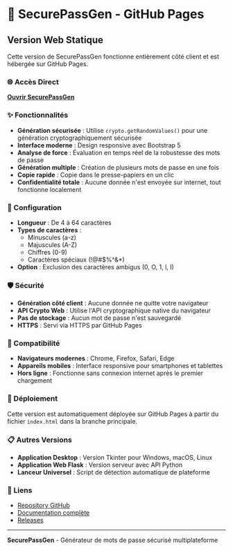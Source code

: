 # 🔐 SecurePassGen - GitHub Pages

## Version Web Statique

Cette version de SecurePassGen fonctionne entièrement côté client et est hébergée sur GitHub Pages.

### 🌐 Accès Direct

**[Ouvrir SecurePassGen](https://jimmyramsamynaick.github.io/SecurePassGen/)**

### ✨ Fonctionnalités

- **Génération sécurisée** : Utilise `crypto.getRandomValues()` pour une génération cryptographiquement sécurisée
- **Interface moderne** : Design responsive avec Bootstrap 5
- **Analyse de force** : Évaluation en temps réel de la robustesse des mots de passe
- **Génération multiple** : Création de plusieurs mots de passe en une fois
- **Copie rapide** : Copie dans le presse-papiers en un clic
- **Confidentialité totale** : Aucune donnée n'est envoyée sur internet, tout fonctionne localement

### 🔧 Configuration

- **Longueur** : De 4 à 64 caractères
- **Types de caractères** :
  - Minuscules (a-z)
  - Majuscules (A-Z)
  - Chiffres (0-9)
  - Caractères spéciaux (!@#$%^&*)
- **Option** : Exclusion des caractères ambigus (0, O, 1, l, I)

### 🛡️ Sécurité

- **Génération côté client** : Aucune donnée ne quitte votre navigateur
- **API Crypto Web** : Utilise l'API cryptographique native du navigateur
- **Pas de stockage** : Aucun mot de passe n'est sauvegardé
- **HTTPS** : Servi via HTTPS par GitHub Pages

### 📱 Compatibilité

- **Navigateurs modernes** : Chrome, Firefox, Safari, Edge
- **Appareils mobiles** : Interface responsive pour smartphones et tablettes
- **Hors ligne** : Fonctionne sans connexion internet après le premier chargement

### 🚀 Déploiement

Cette version est automatiquement déployée sur GitHub Pages à partir du fichier `index.html` dans la branche principale.

### 📋 Autres Versions

- **Application Desktop** : Version Tkinter pour Windows, macOS, Linux
- **Application Web Flask** : Version serveur avec API Python
- **Lanceur Universel** : Script de détection automatique de plateforme

### 🔗 Liens

- [Repository GitHub](https://github.com/jimmyramsamynaick/SecurePassGen)
- [Documentation complète](README.md)
- [Releases](https://github.com/jimmyramsamynaick/SecurePassGen/releases)

---

**SecurePassGen** - Générateur de mots de passe sécurisé multiplateforme